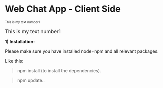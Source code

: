 # Web Chat App - Client Side

 <font size=1> This is my text number1</font> 
 
  <font size=3> This is my text number1</font> 


**1) Installation:**

Please make sure you have installed node+npm and all relevant packages.

Like this:

> npm install (to install the dependencies).

> npm update..

